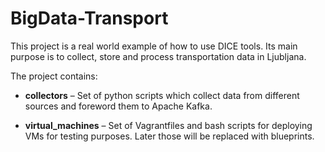 # BigData-Transport

This project is a real world example of how to use DICE tools. Its main
purpose is to collect, store and process transportation data in
Ljubljana.

The project contains:

* **collectors** – Set of python scripts which collect data from
different sources and foreword them to Apache Kafka.

* **virtual_machines** – Set of Vagrantfiles and bash scripts for
deploying VMs for testing purposes. Later those will be replaced with
blueprints.

